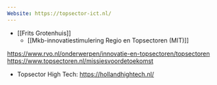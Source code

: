 ```yaml
---
Website: https://topsector-ict.nl/
---
```

- [[Frits Grotenhuis]]
	- [[Mkb-innovatiestimulering Regio en Topsectoren (MIT)]]

https://www.rvo.nl/onderwerpen/innovatie-en-topsectoren/topsectoren
https://www.topsectoren.nl/missiesvoordetoekomst

  - Topsector High Tech: https://hollandhightech.nl/

